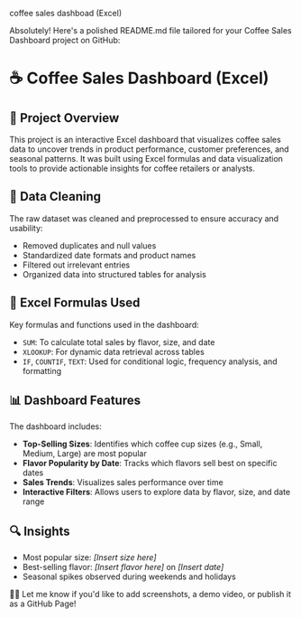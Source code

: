 coffee sales dashboad (Excel)

Absolutely! Here's a polished README.md file tailored for your Coffee Sales Dashboard project on GitHub:
# ☕ Coffee Sales Dashboard (Excel)

## 📌 Project Overview
This project is an interactive Excel dashboard that visualizes coffee sales data to uncover trends in product performance, customer preferences, and seasonal patterns. It was built using Excel formulas and data visualization tools to provide actionable insights for coffee retailers or analysts.

## 🧹 Data Cleaning
The raw dataset was cleaned and preprocessed to ensure accuracy and usability:
- Removed duplicates and null values
- Standardized date formats and product names
- Filtered out irrelevant entries
- Organized data into structured tables for analysis

## 🧮 Excel Formulas Used
Key formulas and functions used in the dashboard:
- `SUM`: To calculate total sales by flavor, size, and date
- `XLOOKUP`: For dynamic data retrieval across tables
- `IF`, `COUNTIF`, `TEXT`: Used for conditional logic, frequency analysis, and formatting

## 📊 Dashboard Features
The dashboard includes:
- **Top-Selling Sizes**: Identifies which coffee cup sizes (e.g., Small, Medium, Large) are most popular
- **Flavor Popularity by Date**: Tracks which flavors sell best on specific dates
- **Sales Trends**: Visualizes sales performance over time
- **Interactive Filters**: Allows users to explore data by flavor, size, and date range

## 🔍 Insights
- Most popular size: _[Insert size here]_
- Best-selling flavor: _[Insert flavor here]_ on _[Insert date]_
- Seasonal spikes observed during weekends and holidays




Let me know if you'd like to add screenshots, a demo video, or publish it as a GitHub Page!
